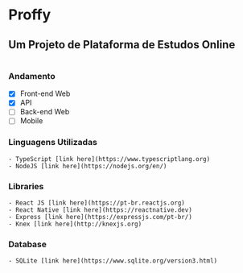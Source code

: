 # Proffy
## Um Projeto de Plataforma de Estudos Online
![]()

### Andamento
- [x] Front-end Web
- [x] API
- [ ] Back-end Web
- [ ] Mobile

### Linguagens Utilizadas
```
- TypeScript [link here](https://www.typescriptlang.org)
- NodeJS [link here](https://nodejs.org/en/)
```
### Libraries
```
- React JS [link here](https://pt-br.reactjs.org)
- React Native [link here](https://reactnative.dev)
- Express [link here](https://expressjs.com/pt-br/)
- Knex [link here](http://knexjs.org)
```
### Database
```
- SQLite [link here](https://www.sqlite.org/version3.html)
```
